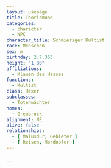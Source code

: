 ```yaml
---
layout: usepage
title: Thorismund
categories:
  - character
  - NPC
character_title: Schmieriger Kultist
race: Menschen
sex: m
birthday: 2.7.363
height: "1,80"
affiliations:
  - Klauen des Hasses
functions:
  - Kultist
class: Hexer
subclasses:
  - Totenwächter
homes:
  - Grenbrock
alignment: NE
alive: false
relationships:
  - [ Malusdur, Gebieter ]
  - [ Reisen, Mordopfer ]
---
```


...